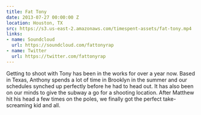 ```yaml
---
title: Fat Tony
date: 2013-07-27 00:00:00 Z
location: Houston, TX
src: https://s3.us-east-2.amazonaws.com/timespent-assets/fat-tony.mp4
links:
- name: Soundcloud
  url: https://soundcloud.com/fattonyrap
- name: Twitter
  url: https://twitter.com/fattonyrap
---
```


Getting to shoot with Tony has been in the works for over a year now. Based in Texas, Anthony spends a lot of time in Brooklyn in the summer and our schedules synched up perfectly before he had to head out. It has also been on our minds to give the subway a go for a shooting location. After Matthew hit his head a few times on the poles, we finally got the perfect take- screaming kid and all.
